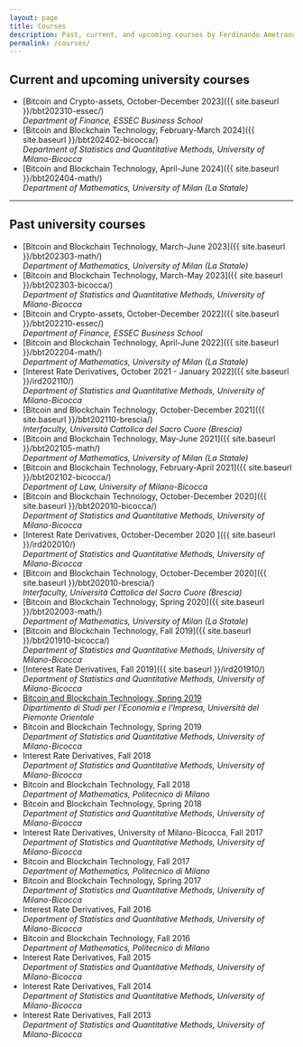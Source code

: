 ```yaml
---
layout: page
title: Courses
description: Past, current, and upcoming courses by Ferdinando Ametrano
permalink: /courses/
---
```


## Current and upcoming university courses

* [Bitcoin and Crypto-assets, October-December 2023]({{ site.baseurl }}/bbt202310-essec/)  
  _Department of Finance, ESSEC Business School_
* [Bitcoin and Blockchain Technology, February-March 2024]({{ site.baseurl }}/bbt202402-bicocca/)  
  _Department of Statistics and Quantitative Methods, University of Milano-Bicocca_
* [Bitcoin and Blockchain Technology, April-June 2024]({{ site.baseurl }}/bbt202404-math/)  
  _Department of Mathematics, University of Milan (La Statale)_

---

## Past university courses

* [Bitcoin and Blockchain Technology, March-June 2023]({{ site.baseurl }}/bbt202303-math/)  
  _Department of Mathematics, University of Milan (La Statale)_
* [Bitcoin and Blockchain Technology, March-May 2023]({{ site.baseurl }}/bbt202303-bicocca/)  
  _Department of Statistics and Quantitative Methods, University of Milano-Bicocca_
* [Bitcoin and Crypto-assets, October-December 2022]({{ site.baseurl }}/bbt202210-essec/)  
  _Department of Finance, ESSEC Business School_
* [Bitcoin and Blockchain Technology, April-June 2022]({{ site.baseurl }}/bbt202204-math/)  
  _Department of Mathematics, University of Milan (La Statale)_
* [Interest Rate Derivatives, October 2021 - January 2022]({{ site.baseurl }}/ird202110/)  
  _Department of Statistics and Quantitative Methods, University of Milano-Bicocca_
* [Bitcoin and Blockchain Technology, October-December 2021]({{ site.baseurl }}/bbt202110-brescia/)  
  _Interfaculty, Università Cattolica del Sacro Cuore (Brescia)_
* [Bitcoin and Blockchain Technology, May-June 2021]({{ site.baseurl }}/bbt202105-math/)  
  _Department of Mathematics, University of Milan (La Statale)_
* [Bitcoin and Blockchain Technology, February-April 2021]({{ site.baseurl }}/bbt202102-bicocca/)  
  _Department of Law, University of Milano-Bicocca_
* [Bitcoin and Blockchain Technology, October-December 2020]({{ site.baseurl }}/bbt202010-bicocca/)  
  _Department of Statistics and Quantitative Methods, University of Milano-Bicocca_
* [Interest Rate Derivatives, October-December 2020 ]({{ site.baseurl }}/ird202010/)  
  _Department of Statistics and Quantitative Methods, University of Milano-Bicocca_
* [Bitcoin and Blockchain Technology, October-December 2020]({{ site.baseurl }}/bbt202010-brescia/)  
  _Interfaculty, Università Cattolica del Sacro Cuore (Brescia)_
* [Bitcoin and Blockchain Technology, Spring 2020]({{ site.baseurl }}/bbt202003-math/)  
  _Department of Mathematics, University of Milan (La Statale)_
* [Bitcoin and Blockchain Technology, Fall 2019]({{ site.baseurl }}/bbt201910-bicocca/)  
  _Department of Statistics and Quantitative Methods, University of Milano-Bicocca_
* [Interest Rate Derivatives, Fall 2019]({{ site.baseurl }}/ird201910/)  
  _Department of Statistics and Quantitative Methods, University of Milano-Bicocca_
* [Bitcoin and Blockchain Technology, Spring 2019](https://sites.google.com/uniupo.it/manfinelectives/electives-in-finanza/smart-contracts-bitcoin-block-chain)  
  _Dipartimento di Studi per l'Economia e l'Impresa, Università del Piemonte Orientale_
* Bitcoin and Blockchain Technology, Spring 2019  
  _Department of Statistics and Quantitative Methods, University of Milano-Bicocca_
* Interest Rate Derivatives, Fall 2018  
  _Department of Statistics and Quantitative Methods, University of Milano-Bicocca_
* Bitcoin and Blockchain Technology, Fall 2018  
  _Department of Mathematics, Politecnico di Milano_
* Bitcoin and Blockchain Technology, Spring 2018  
  _Department of Statistics and Quantitative Methods, University of Milano-Bicocca_
* Interest Rate Derivatives, University of Milano-Bicocca, Fall 2017  
  _Department of Statistics and Quantitative Methods, University of Milano-Bicocca_
* Bitcoin and Blockchain Technology, Fall 2017  
  _Department of Mathematics, Politecnico di Milano_
* Bitcoin and Blockchain Technology, Spring 2017  
  _Department of Statistics and Quantitative Methods, University of Milano-Bicocca_
* Interest Rate Derivatives, Fall 2016  
  _Department of Statistics and Quantitative Methods, University of Milano-Bicocca_
* Bitcoin and Blockchain Technology, Fall 2016  
  _Department of Mathematics, Politecnico di Milano_
* Interest Rate Derivatives, Fall 2015  
  _Department of Statistics and Quantitative Methods, University of Milano-Bicocca_
* Interest Rate Derivatives, Fall 2014  
  _Department of Statistics and Quantitative Methods, University of Milano-Bicocca_
* Interest Rate Derivatives, Fall 2013  
  _Department of Statistics and Quantitative Methods, University of Milano-Bicocca_
